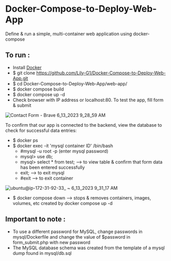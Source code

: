 # Docker-Compose-to-Deploy-Web-App
Define &amp; run a simple, multi-container web application using docker-compose

## To run :  
- Install [Docker](https://docs.docker.com/engine/install/ubuntu/#set-up-the-repository)    
- $ git clone https://github.com/Lily-G1/Docker-Compose-to-Deploy-Web-App.git   
- $ cd Docker-Compose-to-Deploy-Web-App/web-app/  
- $ docker compose build  
- $ docker compose up -d  
- Check browser with IP address or localhost:80. To test the app, fill form & submit  

![Contact Form - Brave 6_13_2023 9_28_59 AM](https://github.com/Lily-G1/Docker-Compose-to-Deploy-Web-App/assets/104821662/826debca-09e3-4e6d-80af-0f87123528d0)  

To confirm that our app is connected to the backend, view the database to check for successful data entries:  
- $ docker ps  
- $ docker exec -it 'mysql container ID' /bin/bash  
  - #mysql -u root -p   (enter mysql password)  
   - mysql> use db;  
   - mysql> select * from test;		   --> to view table & confirm that form data has been entered successfully  
   - exit;		   --> to exit mysql  
  - #exit		   --> to exit container  
  
![ubuntu@ip-172-31-92-33_ ~ 6_13_2023 9_31_17 AM](https://github.com/Lily-G1/Docker-Compose-to-Deploy-Web-App/assets/104821662/9347dc02-2214-4118-abb7-0062733fe3f7)  

- $ docker compose down       --> stops & removes containers, images, volumes, etc created by docker compose up -d  

## Important to note :  
- To use a different password for MySQL, change passwords in mysql/Dockerfile and change the value of $password in form_submit.php with new password  
- The MySQL database schema was created from the template of a mysql dump found in mysql/db.sql  


